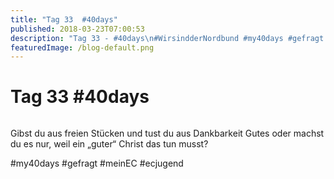 ```yaml
---
title: "Tag 33  #40days"
published: 2018-03-23T07:00:53
description: "Tag 33 - #40days\n#WirsindderNordbund #my40days #gefragt #meinEC #ecjugend"
featuredImage: /blog-default.png
---
```


# Tag 33  #40days

<img loading="lazy" src="/old/40DAYS_03-23_OUT-tag-33.jpg" alt>

Gibst du aus freien Stücken und tust du aus Dankbarkeit Gutes oder machst du es nur, weil ein &#8222;guter&#8220; Christ das tun musst?

#my40days #gefragt #meinEC #ecjugend